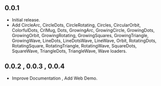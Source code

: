 ## 0.0.1


- Initial release.
- Add CircleArc, CircleDots, CircleRotating, Circles, CircularOrbit, ColorfulDots, CrlMug, Dots, GrowingArc, GrowingCircle, GrowingDots, GrowingOrbit, GrowingRotating, GrowingSquares, GrowingTriangle, GrowingWave, LineDots, LineDotsWave, LineWave, Orbit, RotatingDots, RotatingSquare, RotatingTriangle, RotatingWave, SquareDots, SquareWave, TriangleDots, TriangleWave, Wave loaders.


## 0.0.2 , 0.0.3 , 0.0.4
- Improve Documentation , Add Web Demo.